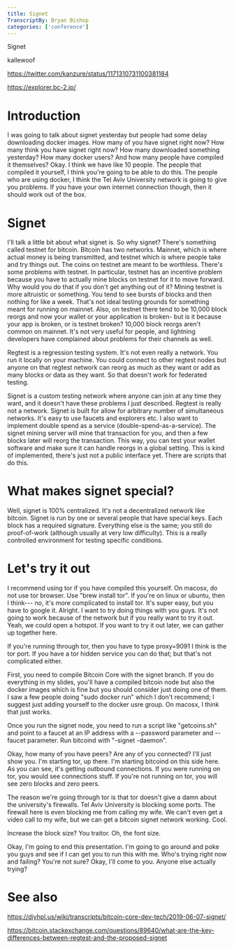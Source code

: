 ```yaml
---
title: Signet
TranscriptBy: Bryan Bishop
categories: ['conference']
---
```


Signet

kallewoof

<https://twitter.com/kanzure/status/1171310731100381184>

<https://explorer.bc-2.jp/>

# Introduction

I was going to talk about signet yesterday but people had some delay downloading docker images. How many of you have signet right now? How many think you have signet right now? How many downloaded something yesterday? How many docker users? And how many people have compiled it themselves? Okay. I think we have like 10 people. The people that compiled it yourself, I think you're going to be able to do this. The people who are using docker, I think the Tel Aviv University network is going to give you problems. If you have your own internet connection though, then it should work out of the box.

# Signet

I'll talk a little bit about what signet is. So why signet? There's something called testnet for bitcoin. Bitcoin has two networks. Mainnet, which is where actual money is being transmitted, and testnet which is where people take and try things out. The coins on testnet are meant to be worthless. There's some problems with testnet. In particular, testnet has an incentive problem because you have to actually mine blocks on testnet for it to move forward. Why would you do that if you don't get anything out of it? Mining testnet is more altruistic or something. You tend to see bursts of blocks and then nothing for like a week. That's not ideal testing grounds for something meant for running on mainnet. Also, on testnet there tend to be 10,000 block reorgs and now your wallet or your application is broken- but is it because your app is broken, or is testnet broken? 10,000 block reorgs aren't common on mainnet. It's not very useful for people, and lightning developers have complained about problems for their channels as well.

Regtest is a regression testing system. It's not even really a network. You run it locally on your machine. You could connect to other regtest nodes but anyone on that regtest network can reorg as much as they want or add as many blocks or data as they want. So that doesn't work for federated testing.

Signet is a custom testing network where anyone can join at any time they want, and it doesn't have these problems I just described. Regtest is really not a network. Signet is built for allow for arbitrary number of simultaneous networks. It's easy to use faucets and explorers etc. I also want to implement double spend as a service (double-spend-as-a-service). The signet mining server will mine that transaction for you, and then a few blocks later will reorg the transaction. This way, you can test your wallet software and make sure it can handle reorgs in a global setting. This is kind of implemented, there's just not a public interface yet. There are scripts that do this.

# What makes signet special?

Well, signet is 100% centralized. It's not a decentralized network like bitcoin. Signet is run by one or several people that have special keys. Each block has a required signature. Everything else is the same; you still do proof-of-work (although usually at very low difficulty). This is a really controlled environment for testing specific conditions.

# Let's try it out

I recommend using tor if you have compiled this yourself. On macosx, do not use tor browser. Use "brew install tor". If you're on linux or ubuntu, then I think--- no, it's more complicated to install tor. It's super easy, but you have to google it. Alright. I want to try doing things with you guys. It's not going to work because of the network but if you really want to try it out. Yeah, we could open a hotspot. If you want to try it out later, we can gather up together here.

If you're running through tor, then you have to type proxy=9091 I think is the tor port. If you have a tor hidden service you can do that; but that's not complicated either.

First, you need to compile Bitcoin Core with the signet branch. If you do everything in my slides, you'll have a compiled bitcoin node but also the docker images which is fine but you should consider just doing one of them. I saw a few people doing "sudo docker run" which I don't recommend; I suggest just adding yourself to the docker usre group. On macosx, I think that just works.

Once you run the signet node, you need to run a script like "getcoins.sh" and point to a faucet at an IP address with a --password parameter and --faucet parameter. Run bitcoind with "-signet -daemon".

Okay, how many of you have peers? Are any of you connected? I'll just show you. I'm starting tor, up there. I'm starting bitcoind on this side here. As you can see, it's getting outbound connections. If you were running on tor, you would see connections stuff. If you're not running on tor, you will see zero blocks and zero peers.

The reason we're going through tor is that tor doesn't give a damn about the university's firewalls. Tel Aviv University is blocking some ports. The firewall here is even blocking me from calling my wife. We can't even get a video call to my wife, but we can get a bitcoin signet network working. Cool.

Increase the block size? You traitor. Oh, the font size.

Okay, I'm going to end this presentation. I'm going to go around and poke you guys and see if I can get you to run this with me. Who's trying right now and failing? You're not sure? Okay, I'll come to you. Anyone else actually trying?

# See also

<https://diyhpl.us/wiki/transcripts/bitcoin-core-dev-tech/2019-06-07-signet/>

<https://bitcoin.stackexchange.com/questions/89640/what-are-the-key-differences-between-regtest-and-the-proposed-signet>


